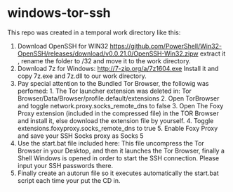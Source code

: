 # windows-tor-ssh

This repo was created in a temporal work directory like this:

1. Download OpenSSH for WIN32 https://github.com/PowerShell/Win32-OpenSSH/releases/download/v0.0.21.0/OpenSSH-Win32.zipw extract it ,  rename the folder to /32 and move it to the work directory.
2.  Download 7z for Windows: http://7-zip.org/a/7z1604.exe
Install it and copy 7z.exe and 7z.dll to our work directory.
3. Pay special attention to the Bundled Tor Browser, the followig was perfomed:
        1. The Tor launcher extension was deleted in:  Tor Browser/Data/Browser/profile.default/extensions 
        2. Open TorBrowser and toggle network.proxy.socks_remote_dns to false
        3. Open The Foxy Proxy extension (included in the compressed file) in the TOR Browser and install it, else download the extension file by yourself.
        4. Toggle extensions.foxyproxy.socks_remote_dns to true
        5. Enable Foxy Proxy and save your SSH Socks proxy as Socks 5
4. Use the start.bat file included here: This file uncompress the Tor Browser in your Desktop, and then it launches the Tor Browser, finally a Shell Windows is opened in order to start the SSH connection. Please input your SSH passwords there.
5. Finally create an autorun file so it executes automatically the  start.bat script each time your put the CD in.



